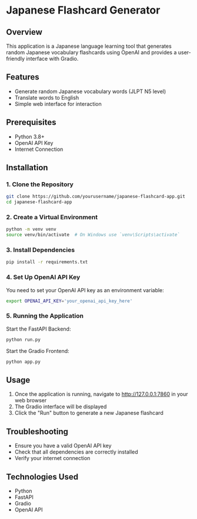 # Japanese Flashcard Generator

## Overview
This application is a Japanese language learning tool that generates random Japanese vocabulary flashcards using OpenAI and provides a user-friendly interface with Gradio.

## Features
- Generate random Japanese vocabulary words (JLPT N5 level)
- Translate words to English
- Simple web interface for interaction

## Prerequisites
- Python 3.8+
- OpenAI API Key
- Internet Connection

## Installation

### 1. Clone the Repository
```bash
git clone https://github.com/yourusername/japanese-flashcard-app.git
cd japanese-flashcard-app
```

### 2. Create a Virtual Environment
```bash
python -m venv venv
source venv/bin/activate  # On Windows use `venv\Scripts\activate`
```

### 3. Install Dependencies
```bash
pip install -r requirements.txt
```

### 4. Set Up OpenAI API Key
You need to set your OpenAI API key as an environment variable:
```bash
export OPENAI_API_KEY='your_openai_api_key_here'
```

### 5. Running the Application
Start the FastAPI Backend:
```bash
python run.py
```

Start the Gradio Frontend:
```bash
python app.py
```

## Usage
1. Once the application is running, navigate to http://127.0.0.1:7860 in your web browser
2. The Gradio interface will be displayed
3. Click the "Run" button to generate a new Japanese flashcard

## Troubleshooting
- Ensure you have a valid OpenAI API key
- Check that all dependencies are correctly installed
- Verify your internet connection

## Technologies Used
- Python
- FastAPI
- Gradio
- OpenAI API